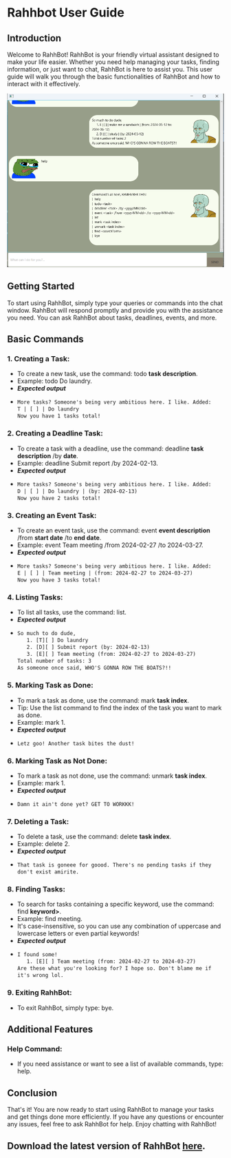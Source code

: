 # Rahhbot User Guide

## Introduction
Welcome to RahhBot! RahhBot is your friendly virtual assistant designed to make your life easier. Whether you need help managing your tasks, finding information, or just want to chat, RahhBot is here to assist you. This user guide will walk you through the basic functionalities of RahhBot and how to interact with it effectively.

![UI image of RahhBot](Ui.png)

## Getting Started
To start using RahhBot, simply type your queries or commands into the chat window. RahhBot will respond promptly and provide you with the assistance you need. You can ask RahhBot about tasks, deadlines, events, and more.

## Basic Commands
### 1. Creating a Task:
- To create a new task, use the command: todo **task description**.
- Example: todo Do laundry.
- **_Expected output_**
- ```
  More tasks? Someone's being very ambitious here. I like. Added:
  T | [ ] | Do laundry
  Now you have 1 tasks total!
  ```

### 2. Creating a Deadline Task:
- To create a task with a deadline, use the command: deadline **task description** /by **date**.
- Example: deadline Submit report /by 2024-02-13.
- **_Expected output_**
- ```
  More tasks? Someone's being very ambitious here. I like. Added:
  D | [ ] | Do laundry | (by: 2024-02-13)
  Now you have 2 tasks total!
  ```

### 3. Creating an Event Task:
- To create an event task, use the command: event **event description** /from **start date** /to **end date**.
- Example: event Team meeting /from 2024-02-27 /to 2024-03-27.
- **_Expected output_**
- ```
  More tasks? Someone's being very ambitious here. I like. Added:
  E | [ ] | Team meeting | (from: 2024-02-27 to 2024-03-27)
  Now you have 3 tasks total!
  ```

### 4. Listing Tasks:
- To list all tasks, use the command: list.
- **_Expected output_**
- ```
  So much to do dude,
     1. [T][ ] Do laundry
     2. [D][ ] Submit report (by: 2024-02-13)
     3. [E][ ] Team meeting (from: 2024-02-27 to 2024-03-27)
  Total number of tasks: 3
  As someone once said, WHO'S GONNA ROW THE BOATS?!!
  ```

### 5. Marking Task as Done:
- To mark a task as done, use the command: mark **task index**.
- Tip: Use the list command to find the index of the task you want to mark as done.
- Example: mark 1.
- **_Expected output_**
- ```
  Letz goo! Another task bites the dust!
  ```

### 6. Marking Task as Not Done:
- To mark a task as not done, use the command: unmark **task index**.
- Example: mark 1.
- **_Expected output_**
- ```
  Damn it ain't done yet? GET TO WORKKK!
  ```

### 7. Deleting a Task:
- To delete a task, use the command: delete **task index**.
- Example: delete 2.
- **_Expected output_**
- ```
  That task is goneee for goood. There's no pending tasks if they don't exist amirite.
  ```

### 8. Finding Tasks:
- To search for tasks containing a specific keyword, use the command: find **keyword>**.
- Example: find meeting.
- It's case-insensitive, so you can use any combination of uppercase and lowercase letters or even partial keywords!
- **_Expected output_**
- ```
  I found some!
     1. [E][ ] Team meeting (from: 2024-02-27 to 2024-03-27)
  Are these what you're looking for? I hope so. Don't blame me if it's wrong lol.
  ```

### 9. Exiting RahhBot:
- To exit RahhBot, simply type: bye.

## Additional Features
### Help Command:
- If you need assistance or want to see a list of available commands, type: help.

## Conclusion
That's it! You are now ready to start using RahhBot to manage your tasks and get things done more efficiently. If you have any questions or encounter any issues, feel free to ask RahhBot for help. Enjoy chatting with RahhBot!

## Download the latest version of RahhBot [here](https://github.com/justinlengch/ip/releases/tag/A-Release).
